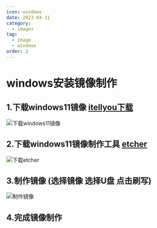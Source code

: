 ```yaml
---
icon: windows
date: 2023-04-11
category: 
  - images
tag:
  - image
  - windows
order: 2
---
```

# windows安装镜像制作
## 1.下载windows11镜像 [itellyou下载](https://next.itellyou.cn/Original/Index#cbp=Product?ID=42e87ac8-9cd6-eb11-bdf8-e0d4e850c9c6)
![下载windows11镜像](http://img.brinish.eu.org:5205/images/2023/04/16/03c4f214f5e7cf4b331444d3b4e30708.png)
## 2.下载windows11镜像制作工具 [etcher](https://www.balena.io/etcher#download-etcher)
![下载etcher](http://img.brinish.eu.org:5205/images/2023/04/16/3bf3b4eb162ff7582d1394a6ba61bd3d.png)
## 3.制作镜像 (选择镜像  选择U盘  点击刷写)
![制作镜像](http://img.brinish.eu.org:5205/images/2023/04/16/eee2a9f549e7dc6a20da6ff68465d55d.png)
## 4.完成镜像制作